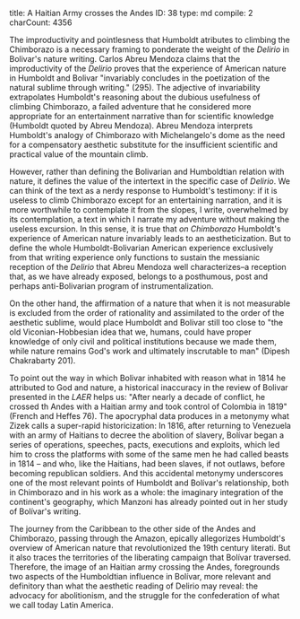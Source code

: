 title:          ​A Haitian Army crosses the Andes
ID:             38
type:           md
compile:        2
charCount:      4356


The improductivity and pointlesness that Humboldt atributes to climbing the Chimborazo is a necessary framing to ponderate the weight of the _Delirio_ in Bolivar's nature writing. Carlos Abreu Mendoza claims that the improductivity of the _Delirio_ proves that the experience of American nature in Humboldt and Bolivar "invariably concludes in the poetization of the natural sublime through writing." (295). The adjective of invariability extrapolates Humboldt's reasoning about the dubious usefulness of climbing Chimborazo, a failed adventure that he considered more appropriate for an entertainment narrative than for scientific knowledge (Humboldt quoted by Abreu Mendoza). Abreu Mendoza interprets Humboldt's analogy of Chimborazo with Michelangelo's dome as the need for a compensatory aesthetic substitute for the insufficient scientific and practical value of the mountain climb. <!-- add quote and transition -->

However, rather than defining the Bolivarian and Humboldtian relation with nature, it defines the value of the intertext in the specific case of _Delirio_. We can think of the text as a nerdy response to Humboldt's testimony: if it is useless to climb Chimborazo except for an entertaining narration, and it is more worthwhile to contemplate it from the slopes, I write, overwhelmed by its contemplation, a text in which I narrate my adventure without making the useless excursion. In this sense, it is true that _on Chimborazo_ Humboldt's experience of American nature invariably leads to an aestheticization. But to define the whole Humboldt-Bolivarian American experience exclusively from that writing experience only functions to sustain the messianic reception of the _Delirio_ that Abreu Mendoza well characterizes–a reception that, as we have already exposed, belongs to a posthumous, post and perhaps anti-Bolivarian program of instrumentalization.

On the other hand, the affirmation of a nature that when it is not measurable is excluded from the order of rationality and assimilated to the order of the aesthetic sublime, would place Humboldt and Bolivar still too close to "the old Viconian-Hobbesian idea that we, humans, could have proper knowledge of only civil and political institutions because we made them, while nature remains God's work and ultimately inscrutable to man" (Dipesh Chakrabarty 201). <!-- provide an argument here, basically saying that they are not as close as they seem. En plan: de Humboldt, se discute aquí y allá, y la verdad es que no parece. Y en cuanto a Bolívar, es fundamental tener presente que de acuerdo a su política de impresión y su política de archivo, el documento clave es el "Manifiesto"-->

To point out the way in which Bolivar inhabited with reason what in 1814 he attributed to God and nature, a historical inaccuracy in the review of Bolivar presented in the _LAER_ helps us: "After nearly a decade of conflict, he crossed th Andes with a Haitian army and took control of Colombia in 1819" (French and Heffes 76). The apocryphal data produces in a metonymy what Zizek calls a super-rapid historicization: In 1816, after returning to Venezuela with an army of Haitians to decree the abolition of slavery, Bolívar began a series of operations, speeches, pacts, executions and exploits, which led him to cross the platforms with some of the same men he had called beasts in 1814 – and who, like the Haitians, had been slaves, if not outlaws, before becoming republican soldiers. And this accidental metonymy underscores one of the most relevant points of Humboldt and Bolívar's relationship, both in Chimborazo and in his work as a whole: the imaginary integration of the continent's geography, which Manzoni has already pointed out in her  study of Bolívar's writing.

The journey from the Caribbean to the other side of the Andes and Chimborazo, passing through the Amazon, epically allegorizes Humboldt's overview of American nature that revolutionized the 19th century literati. But it also traces the territories of the liberating campaign that Bolívar traversed. Therefore, the image of an Haitian army crossing the Andes, foregrounds two aspects of the Humboldtian influence in Bolívar, more relevant and definitory than what the aesthetic reading of Delirio may reveal: the advocacy for abolitionism, and the struggle for the confederation of what we call today Latin America.

